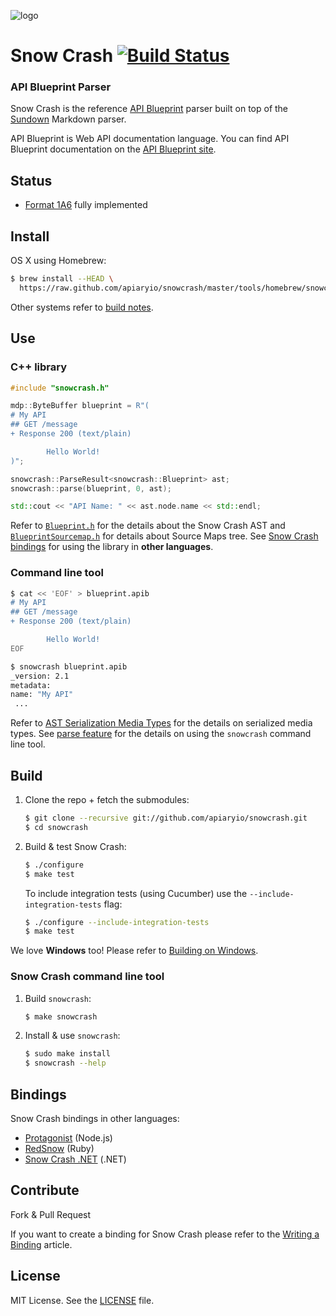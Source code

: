 ![logo](https://raw.github.com/apiaryio/api-blueprint/master/assets/logo_apiblueprint.png)

# Snow Crash [![Build Status](https://travis-ci.org/apiaryio/snowcrash.png?branch=master)](https://travis-ci.org/apiaryio/snowcrash)

### API Blueprint Parser
Snow Crash is the reference [API Blueprint](http://apiblueprint.org) parser built on top of the [Sundown](https://github.com/vmg/sundown) Markdown parser.

API Blueprint is Web API documentation language. You can find API Blueprint documentation on the [API Blueprint site](http://apiblueprint.org).

## Status
- [Format 1A6](https://github.com/apiaryio/api-blueprint/releases/tag/format-1A6) fully implemented 

## Install
OS X using Homebrew:

```sh
$ brew install --HEAD \
  https://raw.github.com/apiaryio/snowcrash/master/tools/homebrew/snowcrash.rb
```

Other systems refer to [build notes](#build).

## Use

### C++ library

```c++
#include "snowcrash.h"

mdp::ByteBuffer blueprint = R"(
# My API
## GET /message
+ Response 200 (text/plain)

        Hello World!
)";

snowcrash::ParseResult<snowcrash::Blueprint> ast;
snowcrash::parse(blueprint, 0, ast);

std::cout << "API Name: " << ast.node.name << std::endl;
```

Refer to [`Blueprint.h`](src/Blueprint.h) for the details about the Snow Crash AST and [`BlueprintSourcemap.h`](src/BlueprintSourcemap.h) for details about Source Maps tree. See [Snow Crash bindings](#bindings) for using the library in **other languages**.

### Command line tool

```bash
$ cat << 'EOF' > blueprint.apib
# My API
## GET /message
+ Response 200 (text/plain)

        Hello World!
EOF

$ snowcrash blueprint.apib 
_version: 2.1
metadata:
name: "My API"
 ...
```

Refer to [AST Serialization Media Types](https://github.com/apiaryio/api-blueprint-ast) for the details on serialized media types. See [parse feature](features/parse.feature) for the details on using the `snowcrash` command line tool.

## Build
1. Clone the repo + fetch the submodules:

	```sh
	$ git clone --recursive git://github.com/apiaryio/snowcrash.git
	$ cd snowcrash
	```

2. Build & test Snow Crash:

	```sh
	$ ./configure
	$ make test
	```

	To include integration tests (using Cucumber) use the `--include-integration-tests` flag: 

	```sh
	$ ./configure --include-integration-tests
	$ make test
	```
	
We love **Windows** too! Please refer to [Building on Windows](https://github.com/apiaryio/snowcrash/wiki/Building-on-Windows).
		
### Snow Crash command line tool
1. Build `snowcrash`:
	
	```sh
	$ make snowcrash
	```

2. Install & use `snowcrash`:

	```sh
	$ sudo make install
	$ snowcrash --help
	```

## Bindings
Snow Crash bindings in other languages:

- [Protagonist](https://github.com/apiaryio/protagonist) (Node.js)
- [RedSnow](https://github.com/apiaryio/redsnow) (Ruby)
- [Snow Crash .NET](https://github.com/brutski/snowcrash-dot-net-wrapper) (.NET)


## Contribute
Fork & Pull Request

If you want to create a binding for Snow Crash please refer to the [Writing a Binding](https://github.com/apiaryio/snowcrash/wiki/Writing-a-binding) article.

## License
MIT License. See the [LICENSE](https://github.com/apiaryio/snowcrash/blob/master/LICENSE) file.
